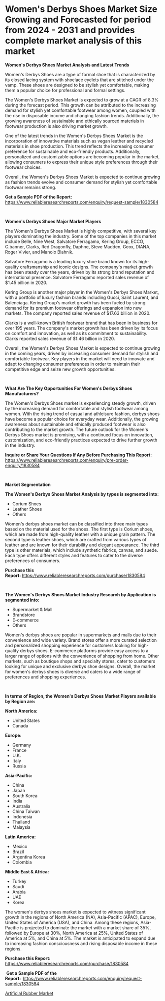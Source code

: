 <p><h1>Women's Derbys Shoes Market Size Growing and Forecasted for period from 2024 - 2031 and provides complete market analysis of this market</h1></p><p><strong>Women's Derbys Shoes Market Analysis and Latest Trends</strong></p>
<p><p>Women's Derbys Shoes are a type of formal shoe that is characterized by its closed lacing system with shoelace eyelets that are stitched under the vamp. These shoes are designed to be stylish yet comfortable, making them a popular choice for professional and formal settings.</p><p>The Women's Derbys Shoes Market is expected to grow at a CAGR of 8.3% during the forecast period. This growth can be attributed to the increasing demand for stylish yet comfortable footwear among women, coupled with the rise in disposable income and changing fashion trends. Additionally, the growing awareness of sustainable and ethically sourced materials in footwear production is also driving market growth.</p><p>One of the latest trends in the Women's Derbys Shoes Market is the incorporation of innovative materials such as vegan leather and recycled materials in shoe production. This trend reflects the increasing consumer preference for sustainable and eco-friendly products. Additionally, personalized and customizable options are becoming popular in the market, allowing consumers to express their unique style preferences through their footwear choices.</p><p>Overall, the Women's Derbys Shoes Market is expected to continue growing as fashion trends evolve and consumer demand for stylish yet comfortable footwear remains strong.</p></p>
<p><strong>Get a Sample PDF of the Report:&nbsp;</strong> <a href="https://www.reliableresearchreports.com/enquiry/request-sample/1830584">https://www.reliableresearchreports.com/enquiry/request-sample/1830584</a></p>
<p>&nbsp;</p>
<p><strong>Women's Derbys Shoes Major Market Players</strong></p>
<p><p>The Women's Derbys Shoes Market is highly competitive, with several key players dominating the industry. Some of the top companies in this market include Belle, Nine West, Salvatore Ferragamo, Kering Group, ECCO, C.banner, Clarks, Red Dragonfly, Daphne, Steve Madden, Geox, DIANA, Roger Vivier, and Manolo Blahnik.</p><p>Salvatore Ferragamo is a leading luxury shoe brand known for its high-quality craftsmanship and iconic designs. The company's market growth has been steady over the years, driven by its strong brand reputation and international presence. Salvatore Ferragamo reported sales revenue of $1.45 billion in 2020.</p><p>Kering Group is another major player in the Women's Derbys Shoes Market, with a portfolio of luxury fashion brands including Gucci, Saint Laurent, and Balenciaga. Kering Group's market growth has been fueled by strong demand for its premium footwear offerings and expansion into new markets. The company reported sales revenue of $17.63 billion in 2020.</p><p>Clarks is a well-known British footwear brand that has been in business for over 195 years. The company's market growth has been driven by its focus on comfort and innovation, as well as its commitment to sustainability. Clarks reported sales revenue of $1.46 billion in 2020.</p><p>Overall, the Women's Derbys Shoes Market is expected to continue growing in the coming years, driven by increasing consumer demand for stylish and comfortable footwear. Key players in the market will need to innovate and adapt to changing consumer preferences in order to maintain their competitive edge and seize new growth opportunities.</p></p>
<p>&nbsp;</p>
<p><strong>What Are The Key Opportunities For Women's Derbys Shoes Manufacturers?</strong></p>
<p><p>The Women's Derbys Shoes market is experiencing steady growth, driven by the increasing demand for comfortable and stylish footwear among women. With the rising trend of casual and athleisure fashion, derbys shoes have become a popular choice for everyday wear. Additionally, the growing awareness about sustainable and ethically produced footwear is also contributing to the market growth. The future outlook for the Women's Derbys Shoes market is promising, with a continued focus on innovation, customization, and eco-friendly practices expected to drive further growth in the industry.</p></p>
<p><strong>Inquire or Share Your Questions If Any Before Purchasing This Report:</strong> <a href="https://www.reliableresearchreports.com/enquiry/pre-order-enquiry/1830584">https://www.reliableresearchreports.com/enquiry/pre-order-enquiry/1830584</a></p>
<p>&nbsp;</p>
<p><strong>Market Segmentation</strong></p>
<p><strong>The Women's Derbys Shoes Market Analysis by types is segmented into:</strong></p>
<p><ul><li>Corium Shoes</li><li>Leather Shoes</li><li>Others</li></ul></p>
<p><p>Women's derbys shoes market can be classified into three main types based on the material used for the shoes. The first type is Corium shoes, which are made from high-quality leather with a unique grain pattern. The second type is leather shoes, which are crafted from various types of leather and are known for their durability and elegant appearance. The third type is other materials, which include synthetic fabrics, canvas, and suede. Each type offers different styles and features to cater to the diverse preferences of consumers.</p></p>
<p><strong>Purchase this Report:&nbsp;</strong><a href="https://www.reliableresearchreports.com/purchase/1830584">https://www.reliableresearchreports.com/purchase/1830584</a></p>
<p>&nbsp;</p>
<p><strong>The Women's Derbys Shoes Market Industry Research by Application is segmented into:</strong></p>
<p><ul><li>Supermarket & Mall</li><li>Brandstore</li><li>E-commerce</li><li>Others</li></ul></p>
<p><p>Women's derbys shoes are popular in supermarkets and malls due to their convenience and wide variety. Brand stores offer a more curated selection and personalized shopping experience for customers looking for high-quality derbys shoes. E-commerce platforms provide easy access to a larger range of options with the convenience of shopping from home. Other markets, such as boutique shops and specialty stores, cater to customers looking for unique and exclusive derbys shoe designs. Overall, the market for women's derbys shoes is diverse and caters to a wide range of preferences and shopping experiences.</p></p>
<p>&nbsp;</p>
<p><strong>In terms of Region, the Women's Derbys Shoes Market Players available by Region are:</strong></p>
<p>
    <p> <strong> North America: </strong>
        <ul>
            <li>United States</li>
            <li>Canada</li>
        </ul>
        </p> 
    <p> <strong> Europe: </strong>
        <ul>
            <li>Germany</li>
            <li>France</li>
            <li>U.K.</li>
            <li>Italy</li>
            <li>Russia</li>
        </ul>
        </p> 
    <p> <strong> Asia-Pacific: </strong>
        <ul>
            <li>China</li>
            <li>Japan</li>
            <li>South Korea</li>
            <li>India</li>
            <li>Australia</li>
            <li>China Taiwan</li>
            <li>Indonesia</li>
            <li>Thailand</li>
            <li>Malaysia</li>
        </ul>
        </p> 
    <p> <strong> Latin America: </strong>
        <ul>
            <li>Mexico</li>
            <li>Brazil</li>
            <li>Argentina Korea</li>
            <li>Colombia</li>
        </ul>
        </p> 
    <p> <strong> Middle East & Africa: </strong>
        <ul>
            <li>Turkey</li>
            <li>Saudi</li>
            <li>Arabia</li>
            <li>UAE</li>
            <li>Korea</li>
        </ul>
    </p>
    </p>
<p><p>The women's derbys shoes market is expected to witness significant growth in the regions of North America (NA), Asia-Pacific (APAC), Europe, United States of America (USA), and China. Among these regions, Asia-Pacific is projected to dominate the market with a market share of 35%, followed by Europe at 30%, North America at 25%, United States of America at 5%, and China at 5%. The market is anticipated to expand due to increasing fashion consciousness and rising disposable income in these regions.</p></p>
<p><strong>Purchase this Report: </strong><a href="https://www.reliableresearchreports.com/purchase/1830584">https://www.reliableresearchreports.com/purchase/1830584</a></p>
<p>&nbsp;<strong>Get a Sample PDF of the Report:&nbsp;&nbsp;</strong><a href="https://www.reliableresearchreports.com/enquiry/request-sample/1830584">https://www.reliableresearchreports.com/enquiry/request-sample/1830584</a></p>
<p><strong></strong></p>
<p><p><a href="https://mire-aunt-385.notion.site/Artificial-Rubber-Market-Size-Global-Industry-Overview-Market-Segmentation-and-Forecast-2024-to-2-73cd7c61c57842b8a5f602df25ba0f47">Artificial Rubber Market</a></p></p>